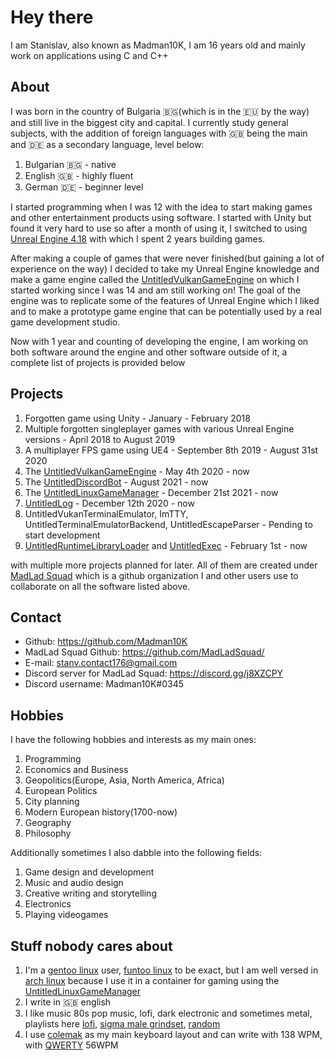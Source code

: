 # Hey there
I am Stanislav, also known as Madman10K, I am 16 years old and mainly work on applications using C and C++
## About
I was born in the country of Bulgaria 🇧🇬(which is in the 🇪🇺 by the way) and still live in the biggest city and capital. I currently study general subjects, with the addition of foreign languages with 🇬🇧 being the main and 🇩🇪 as a secondary language, level below:
1. Bulgarian 🇧🇬 - native
1. English 🇬🇧 - highly fluent
1. German 🇩🇪 - beginner level

I started programming when I was 12 with the idea to start making games and other entertainment products using software. I started with Unity but found it very hard to use so after a month of using it, I switched to using [Unreal Engine 4.18](https://www.unrealengine.com/en-US/blog/unreal-engine-4-18-released) with which I spent 2 years building games.

After making a couple of games that were never finished(but gaining a lot of experience on the way) I decided to take my Unreal Engine knowledge and make a game engine called the [UntitledVulkanGameEngine](https://github.com/MadLadSquad/UntitledVulkanGameEngine) on which I started working since I was 14 and am still working on! 
The goal of the engine was to replicate some of the features of Unreal Engine which I liked and to make a prototype game engine that can be potentially used by a real game development studio.

Now with 1 year and counting of developing the engine, I am working on both software around the engine and other software outside of it, a complete list of projects is provided below
## Projects
1. Forgotten game using Unity - January - February 2018
1. Multiple forgotten singleplayer games with various Unreal Engine versions - April 2018 to August 2019
1. A multiplayer FPS game using UE4 - September 8th 2019 - August 31st 2020
1. The [UntitledVulkanGameEngine](https://github.com/MadLadSquad/UntitledVulkanGameEngine) - May 4th 2020 - now
1. The [UntitledDiscordBot](https://github.com/MadLadSquad/MadLadSquadBot) - August 2021 - now
1. The [UntitledLinuxGameManager](https://github.com/MadLadSquad/UntitledLinuxGameManager/) - December 21st 2021 - now
1. [UntitledLog](https://github.com/MadLadSquad/UntitledLog/) - December 12th 2020 - now
1. UntitledVukanTerminalEmulator, ImTTY, UntitledTerminalEmulatorBackend, UntitledEscapeParser - Pending to start development
1. [UntitledRuntimeLibraryLoader](https://github.com/MadLadSquad/UntitledRuntimeLibraryLoader/) and [UntitledExec](https://github.com/MadLadSquad/UntitledExec) - February 1st - now

with multiple more projects planned for later. All of them are created under [MadLad Squad](https://github.com/MadLadSquad) which is a github organization I and other users use to collaborate on all the software listed above.
## Contact
- Github: <https://github.com/Madman10K>
- MadLad Squad Github: <https://github.com/MadLadSquad/>
- E-mail: stanv.contact176@gmail.com
- Discord server for MadLad Squad: <https://discord.gg/j8XZCPY>
- Discord username: Madman10K#0345

## Hobbies
I have the following hobbies and interests as my main ones:
1. Programming
1. Economics and Business
1. Geopolitics(Europe, Asia, North America, Africa)
1. European Politics
1. City planning
1. Modern European history(1700-now)
1. Geography
1. Philosophy

Additionally sometimes I also dabble into the following fields:
1. Game design and development
1. Music and audio design
1. Creative writing and storytelling
1. Electronics
1. Playing videogames

## Stuff nobody cares about
1. I'm a [gentoo linux](https://www.gentoo.org/) user, [funtoo linux](https://www.funtoo.org/Welcome) to be exact, but I am well versed in [arch linux](https://archlinux.org/) because I use it in a container for gaming using the [UntitledLinuxGameManager](https://github.com/MadLadSquad/UntitledLinuxGameManager)
1. I write in 🇬🇧 english
1. I like music 80s pop music, lofi, dark electronic and sometimes metal, playlists here [lofi](https://www.youtube.com/playlist?list=PL8yFU3veFghtteYYFdSnc-vaBZ3hHh4Wc), [sigma male grindset](https://www.youtube.com/playlist?list=PL8yFU3veFghvVpWseRViePuvSv4NQ0O9E), [random](https://www.youtube.com/playlist?list=PL8yFU3veFghsQwd2tTsYFn7ejZ7OlsFcm)
1. I use [colemak](https://colemak.com/) as my main keyboard layout and can write with 138 WPM, with [QWERTY](https://en.wikipedia.org/wiki/QWERTY) 56WPM
